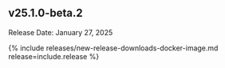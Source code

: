 ## v25.1.0-beta.2

Release Date: January 27, 2025

{% include releases/new-release-downloads-docker-image.md release=include.release %}

